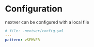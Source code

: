 # Configuration

nextver can be configured with a local file 

```yaml
# file: .nextver/config.yml
---
pattern: vSEMVER
```

